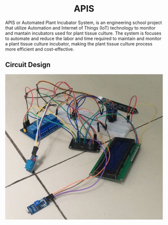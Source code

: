 <h1 align="center">APIS</h1>

APIS or Automated Plant Incubator System, is an engineering school project that utilize Automation and Internet of Things (IoT) technology to monitor and mantain incubators used for plant tissue culture. The system is focuses to automate and reduce the labor and time required to maintain and monitor a plant tissue culture incubator, making the plant tissue culture process more efficient and cost-effective.

## Circuit Design
![Circuit](/Image/circuit.png)
